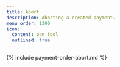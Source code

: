 ```yaml
---
title: Abort
description: Aborting a created payment.
menu_order: 1300
icon:
  content: pan_tool
  outlined: true
---
```


{% include payment-order-abort.md %}
